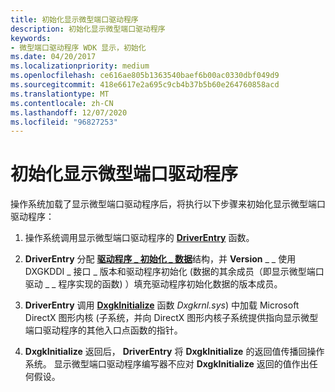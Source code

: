```yaml
---
title: 初始化显示微型端口驱动程序
description: 初始化显示微型端口驱动程序
keywords:
- 微型端口驱动程序 WDK 显示，初始化
ms.date: 04/20/2017
ms.localizationpriority: medium
ms.openlocfilehash: ce616ae805b1363540baef6b00ac0330dbf049d9
ms.sourcegitcommit: 418e6617e2a695c9cb4b37b5b60e264760858acd
ms.translationtype: MT
ms.contentlocale: zh-CN
ms.lasthandoff: 12/07/2020
ms.locfileid: "96827253"
---
```

# <a name="initializing-the-display-miniport-driver"></a>初始化显示微型端口驱动程序


操作系统加载了显示微型端口驱动程序后，将执行以下步骤来初始化显示微型端口驱动程序：

1.  操作系统调用显示微型端口驱动程序的 [**DriverEntry**](./driverentry-of-display-miniport-driver.md) 函数。

2.  **DriverEntry** 分配 [**驱动程序 \_ 初始化 \_ 数据**](/windows-hardware/drivers/ddi/dispmprt/ns-dispmprt-_driver_initialization_data)结构，并 **Version** \_ \_ 使用 DXGKDDI \_ 接口 \_ 版本和驱动程序初始化 (数据的其余成员（即显示微型端口驱动 \_ \_ 程序实现的函数) ）填充驱动程序初始化数据的版本成员。

3.  **DriverEntry** 调用 [**DxgkInitialize**](/windows-hardware/drivers/ddi/dispmprt/nf-dispmprt-dxgkinitialize) 函数 *Dxgkrnl.sys*) 中加载 Microsoft DirectX 图形内核 (子系统，并向 DirectX 图形内核子系统提供指向显示微型端口驱动程序的其他入口点函数的指针。

4.  **DxgkInitialize** 返回后， **DriverEntry** 将 **DxgkInitialize** 的返回值传播回操作系统。 显示微型端口驱动程序编写器不应对 **DxgkInitialize** 返回的值作出任何假设。


